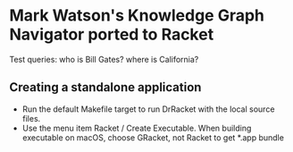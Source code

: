 # Mark Watson's Knowledge Graph Navigator ported to Racket

Test queries: who is Bill Gates?
              where is California?

## Creating a standalone application

- Run the default Makefile target to run DrRacket with the local source files.
- Use the menu item Racket / Create Executable. When building executable on macOS, choose GRacket, not Racket to get *.app bundle
